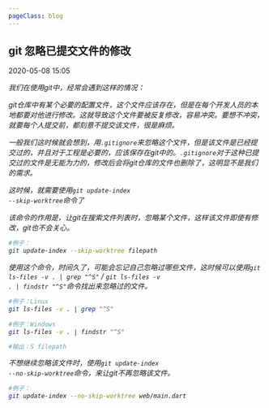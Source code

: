 ```yaml
---
pageClass: blog
---
```


## git 忽略已提交文件的修改

<p class="date">2020-05-08 15:05
  <span id="/blog/git/UpdateIndex.html" class="leancloud_visitors">
      <i class="shni shn-eye-fill" />
      <i class="leancloud-visitors-count"></i>
  </span>
</p>

我们在使用git中，经常会遇到这样的情况：

git仓库中有某个必要的配置文件，这个文件应该存在，但是在每个开发人员的本地都要对他进行修改。这就导致这个文件要被反复修改，容易冲突。要想不冲突，就要每个人提交前，都刻意不提交该文件，很是麻烦。

一般我们这时候就会想到，用<code class="default">.gitignore</code>来忽略这个文件，但是该文件是已经提交过的，并且对于工程是必要的，应该保存在git中的。<code class="default">.gitignore</code>对于这种已提交过的文件是无能为力的，修改后会将git仓库的文件也删除了，这明显不是我们的需求。

这时候，就需要使用<code class="default">git update-index --skip-worktree</code>命令了

该命令的作用是，让git在搜索文件列表时，忽略某个文件，这样该文件即使有修改，git也不会关心。

```bash
#例子：
git update-index --skip-worktree filepath
```

使用这个命令，时间久了，可能会忘记自己忽略过哪些文件，这时候可以使用<code class="default">git ls-files -v . | grep "^S"</code> / <code class="default">git ls-files -v . | findstr "^S"</code>命令找出来忽略过的文件。

```bash
#例子：Linux
git ls-files -v . | grep "^S" 
 
#例子：Windows
git ls-files -v . | findstr "^S" 

#输出：S filepath
```

不想继续忽略该文件时，使用<code class="default">git update-index --no-skip-worktree</code>命令，来让git不再忽略该文件。

```bash
#例子：
git update-index --no-skip-worktree web/main.dart
```

<el-backtop :visibility-height="0"></el-backtop>
<base-valine />